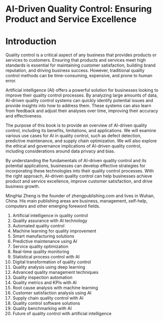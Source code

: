 # AI-Driven Quality Control: Ensuring Product and Service Excellence

# Introduction

Quality control is a critical aspect of any business that provides products or services to customers. Ensuring that products and services meet high standards is essential for maintaining customer satisfaction, building brand reputation, and driving business success. However, traditional quality control methods can be time-consuming, expensive, and prone to human error.

Artificial intelligence (AI) offers a powerful solution for businesses looking to improve their quality control processes. By analyzing large amounts of data, AI-driven quality control systems can quickly identify potential issues and provide insights into how to address them. These systems can also learn from feedback and adjust their analyses over time, improving their accuracy and effectiveness.

The purpose of this book is to provide an overview of AI-driven quality control, including its benefits, limitations, and applications. We will examine various use cases for AI in quality control, such as defect detection, predictive maintenance, and supply chain optimization. We will also explore the ethical and governance implications of AI-driven quality control, including considerations around data privacy and bias.

By understanding the fundamentals of AI-driven quality control and its potential applications, businesses can develop effective strategies for incorporating these technologies into their quality control processes. With the right approach, AI-driven quality control can help businesses achieve product and service excellence, improve customer satisfaction, and drive business growth.

MingHai Zheng is the founder of zhengpublishing.com and lives in Wuhan, China. His main publishing areas are business, management, self-help, computers and other emerging foreword fields.



1. Artificial intelligence in quality control
2. Quality assurance with AI technology
3. Automated quality control
4. Machine learning for quality improvement
5. Smart manufacturing solutions
6. Predictive maintenance using AI
7. Service quality optimization
8. Real-time quality monitoring
9. Statistical process control with AI
10. Digital transformation of quality control
11. Quality analysis using deep learning
12. Advanced quality management techniques
13. Quality inspection automation
14. Quality metrics and KPIs with AI
15. Root cause analysis with machine learning
16. Customer satisfaction analysis using AI
17. Supply chain quality control with AI
18. Quality control software solutions
19. Quality benchmarking with AI
20. Future of quality control with artificial intelligence

